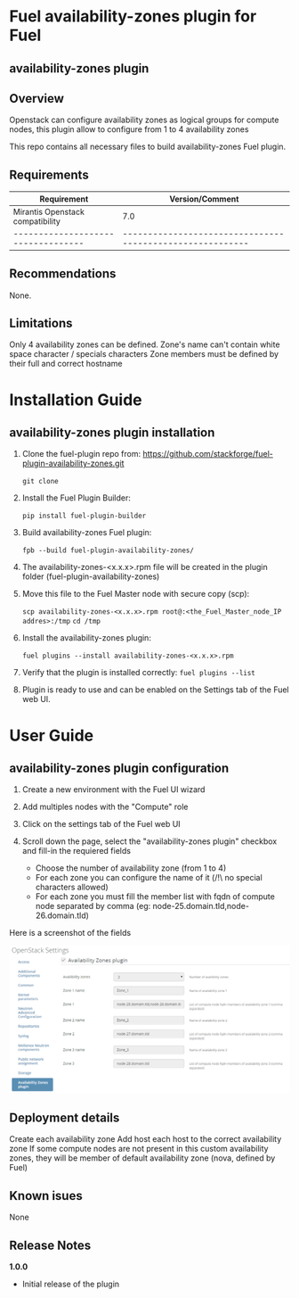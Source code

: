 Fuel availability-zones plugin for Fuel
=============================

availability-zones plugin
---------------

Overview
--------
Openstack can configure availability zones as logical groups for compute nodes, this plugin allow to configure from 1 to 4 availability zones

This repo contains all necessary files to build availability-zones Fuel plugin.

Requirements
------------

| Requirement                      | Version/Comment                                         |
|----------------------------------|---------------------------------------------------------|
| Mirantis Openstack compatibility | 7.0                                                     |
|----------------------------------|---------------------------------------------------------|


Recommendations
---------------

None.

Limitations
-----------

Only 4 availability zones can be defined.
Zone's name can't contain white space character / specials characters
Zone members must be defined by their full and correct hostname

Installation Guide
==================

availability-zones plugin installation
----------------------------

1. Clone the fuel-plugin repo from: https://github.com/stackforge/fuel-plugin-availability-zones.git

    ``git clone``

2. Install the Fuel Plugin Builder:

    ``pip install fuel-plugin-builder``

3. Build availability-zones Fuel plugin:

   ``fpb --build fuel-plugin-availability-zones/``

4. The availability-zones-<x.x.x>.rpm file will be created in the plugin folder (fuel-plugin-availability-zones)

5. Move this file to the Fuel Master node with secure copy (scp):

   ``scp availability-zones-<x.x.x>.rpm root@:<the_Fuel_Master_node_IP addres>:/tmp``
   ``cd /tmp``

6. Install the availability-zones plugin:

   ``fuel plugins --install availability-zones-<x.x.x>.rpm``

7.  Verify that the plugin is installed correctly:
   ``fuel plugins --list``

8. Plugin is ready to use and can be enabled on the Settings tab of the Fuel web UI.

User Guide
==========

availability-zones plugin configuration
-----------------------------

1. Create a new environment with the Fuel UI wizard

2. Add multiples nodes with the "Compute" role

3. Click on the settings tab of the Fuel web UI

4. Scroll down the page, select the "availability-zones plugin" checkbox
   and fill-in the requiered fields
    - Choose the number of availability zone (from 1 to 4)
    - For each zone you can configure the name of it (/!\ no special characters allowed)
	- For each zone you must fill the member list with fqdn of compute node separated by comma
	(eg: node-25.domain.tld,node-26.domain.tld)

Here is a screenshot of the fields

![availability-zones fields](./figures/availability-zones-plugin.png "availability-zones-fields")

Deployment details
------------------

Create each availability zone
Add host each host to the correct availability zone
If some compute nodes are not present in this custom availability zones,
they will be member of default availability zone (nova, defined by Fuel)

Known isues
------------

None

Release Notes
-------------

**1.0.0**

* Initial release of the plugin

